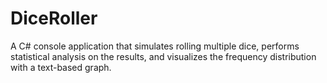 # DiceRoller
A C# console application that simulates rolling multiple dice, performs statistical analysis on the results, and visualizes the frequency distribution with a text-based graph.
